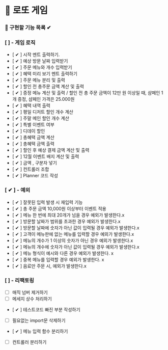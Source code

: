 # 🎰 로또 게임

### 🎯 구현할 기능 목록 ✔

### [  ] - 게임 로직

- [ ✔ ] 시작 멘트 출력하기.
- [ ✔ ] 예상 방문 날짜 입력받기
- [ ✔ ] 주문 메뉴와 개수 입력받기
- [ ✔ ] 혜택 미리 보기 멘트 출력하기
- [ ✔ ] 주문 메뉴 분리 및 출력
- [ ✔ ] 할인 전 총주문 금액 계산 및 출력
- [ ✔ ] 증정 메뉴 계산 및 출력 / 할인 전 총 주문 금액이 12만 원 이상일 때, 샴페인 1개 증정, 샴페인 가격은 25.000원
- [ ✔ ] 혜택 내역 출력
- [ ✔ ] 평일 디저트 할인 개수 계산
- [ ✔ ] 주말 메인 할인 개수 계산
- [ ✔ ] 특별 이벤트 여부
- [ ✔ ] 디데이 할인
- [ ✔ ] 총혜택 금액 계산
- [ ✔ ] 총혜택 금액 출력
- [ ✔ ] 할인 후 예상 결제 금액 계산 및 출력
- [ ✔ ] 12월 이벤트 배지 계산 및 출력
- [ ✔ ] 금액 , 구분자 넣기
- [ ✔ ] 컨트롤러 조합
- [ ✔ ] Planner 코드 작성

### [ ✔ ] - 예외

- [ ✔ ] 잘못된 입력 발생 시 재입력 기능
- [ ✔ ] 총 주문 금액 10,000원 이상부터 이벤트 적용
- [ ✔ ] 메뉴 한 번에 최대 20개가 넘을 경우 예외가 발생한다.x
- [ ✔ ] 방문할 날짜가 범위를 초과한 경우 예외가 발생한다.x
- [ ✔ ] 방문할 날짜에 숫자가 아닌 값이 입력될 경우 예외가 발생한다.x
- [ ✔ ] 고객이 메뉴판에 없는 메뉴를 입력할 경우 예외가 발생한다.x
- [ ✔ ] 메뉴의 개수가 1 이상의 숫자가 아닌 경우 예외가 발생한다.x
- [ ✔ ] 메뉴의 개수에 숫자가 아닌 값이 입력될 경우 예외가 발생한다.x
- [ ✔ ] 메뉴 형식이 예시와 다른 경우 예외가 발생한다. x
- [ ✔ ] 중복 메뉴를 입력할 경우 예외가 발생한다. x
- [ ✔ ] 음료만 주문 시, 예외가 발생한다.x

### [  ] - 리팩토링

- [  ] 매직 넘버 제거하기
- [  ] 메세지 상수 처리하기
- [ ✔ ] 테스트코드 빠진 부분 작성하기
- [  ] 필요없는 import문 삭제하기
- [ ✔ ] 메뉴 입력 함수 분리하기
- [  ] 컨트롤러 분리하기



